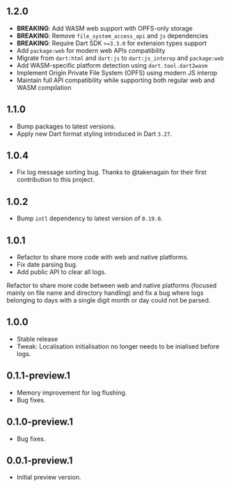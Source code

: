 ## 1.2.0

- **BREAKING**: Add WASM web support with OPFS-only storage
- **BREAKING**: Remove `file_system_access_api` and `js` dependencies
- **BREAKING**: Require Dart SDK `>=3.3.0` for extension types support
- Add `package:web` for modern web APIs compatibility
- Migrate from `dart:html` and `dart:js` to `dart:js_interop` and `package:web`
- Add WASM-specific platform detection using `dart.tool.dart2wasm`
- Implement Origin Private File System (OPFS) using modern JS interop
- Maintain full API compatibility while supporting both regular web and WASM compilation

## 1.1.0

- Bump packages to latest versions.
- Apply new Dart format styling introduced in Dart `3.27`.

## 1.0.4

- Fix log message sorting bug. Thanks to @takenagain for their first contribution to this project.

## 1.0.2

- Bump `intl` dependency to latest version of `0.19.0`.

## 1.0.1

- Refactor to share more code with web and native platforms.
- Fix date parsing bug.
- Add public API to clear all logs.

Refactor to share more code between web and native platforms (focused mainly on file name and directory handling) and fix a bug where logs belonging to days with a single digit month or day could not be parsed.

## 1.0.0

- Stable release
- Tweak: Localisation initialisation no longer needs to be inialised before logs.

## 0.1.1-preview.1

- Memory improvement for log flushing.
- Bug fixes.

## 0.1.0-preview.1

- Bug fixes.

## 0.0.1-preview.1

- Initial preview version.

